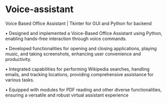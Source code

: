 # Voice-assistant
Voice Based Office Assistant | Tkinter for GUI and Python for backend

• Designed and implemented a Voice-Based Office Assistant using Python, enabling hands-free interaction through voice
commands.

• Developed functionalities for opening and closing applications, playing music, and taking screenshots, enhancing
user convenience and productivity.

• Integrated capabilities for performing Wikipedia searches, handling emails, and tracking locations, providing
comprehensive assistance for various tasks.

• Equipped with modules for PDF reading and other diverse functionalities, ensuring a versatile and robust virtual
assistant experience
